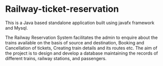 # Railway-ticket-reservation

This is a Java based standalone application built using javafx framework and Mysql.

The Railway Reservation System facilitates the admin to enquire about the trains available on
the basis of source and destination, Booking and Cancellation of tickets, Creating train details and its
routes etc. The aim of the project is to design and develop a database maintaining the records of
different trains, railway stations, and passengers.
